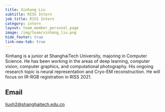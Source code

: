 ```yaml
---
title: Xinhang Liu
subtitle: RISS Intern
job_title: RISS Intern
category: intern
layout: team_member_personal_page
image: /img/team/xinhang_liu.png
hide_footer: true
link-new-tab: true
---
```


Xinhang is a junior at ShanghaiTech University, majoring in Computer Science. He has been working in the areas of deep learning, computer vision, computer graphics, and computational photography. His ongoing research topic is neural representation and Cryo-EM reconstruction. He will focus on IR-RGB registration in RISS 2021.

## Email ##
liuxh2@shanghaitech.edu.cn
